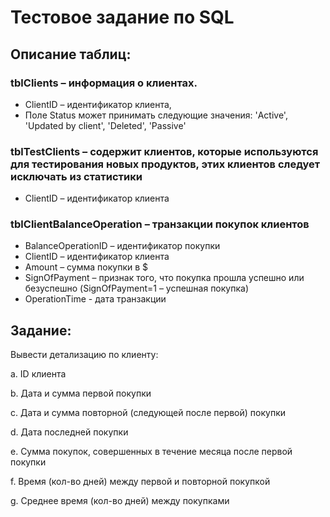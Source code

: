 # Тестовое задание по SQL

## Описание таблиц:


### tblClients – информация о клиентах.
- ClientID – идентификатор клиента,
- Поле Status может принимать следующие значения: 'Active', 'Updated by client', 'Deleted', 'Passive'

### tblTestClients – содержит клиентов, которые используются для тестирования новых продуктов, этих клиентов следует исключать из статистики
- ClientID – идентификатор клиента

### tblClientBalanceOperation – транзакции покупок клиентов

- BalanceOperationID – идентификатор покупки
- ClientID – идентификатор клиента
- Amount – сумма покупки в $
- SignOfPayment – признак того, что покупка прошла успешно или безуспешно (SignOfPayment=1 – успешная покупка)
- OperationTime - дата транзакции


## Задание:  

Вывести детализацию по клиенту:

a. ID клиента

b. Дата и сумма первой покупки

c. Дата и сумма повторной (следующей после первой) покупки

d. Дата последней покупки

e. Сумма покупок, совершенных в течение месяца после первой покупки

f. Время (кол-во дней) между первой и повторной покупкой

g. Среднее время (кол-во дней) между покупками

